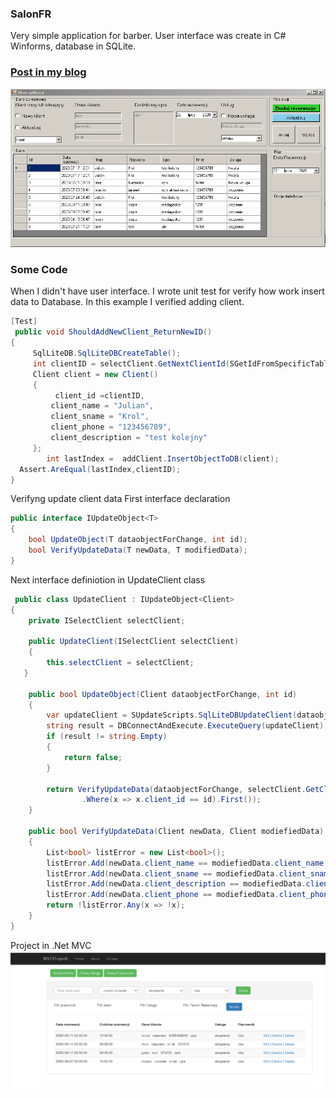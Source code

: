 ### SalonFR
Very simple application for barber. User interface was create in C# Winforms, database in SQLite.
### [Post in my blog](http://ismartdev.pl/salonfr/projekt-salon-fryzjerski-wstep-i-podsumowanie/ "SalonFR")
[![](https://github.com/marcinJ81/salon_fr/blob/master/Image/salonfr.png)](https://github.com/marcinJ81/salon_fr/blob/master/Image/salonfr.png "Example Screen")
### Some Code
When I didn't have user interface. I wrote unit test for verify how work insert data to Database. In this example I verified adding client.
```csharp
[Test]
 public void ShouldAddNewClient_ReturnNewID()
{
     SqlLiteDB.SqlLiteDBCreateTable();
     int clientID = selectClient.GetNextClientId(SGetIdFromSpecificTable.queryGetLatestClientID());
     Client client = new Client()
     {
          client_id =clientID,
         client_name = "Julian",
         client_sname = "Krol",
         client_phone = "123456789",
         client_description = "test kolejny"
     };
        int lastIndex =  addClient.InsertObjectToDB(client);
  Assert.AreEqual(lastIndex,clientID);
}
```
Verifyng update client data
First interface declaration
````csharp
public interface IUpdateObject<T>
{
    bool UpdateObject(T dataobjectForChange, int id);
    bool VerifyUpdateData(T newData, T modifiedData);
}
````
Next interface definiotion in UpdateClient class 
```csharp
 public class UpdateClient : IUpdateObject<Client>
{
    private ISelectClient selectClient;

    public UpdateClient(ISelectClient selectClient)
    {
        this.selectClient = selectClient;
   }

    public bool UpdateObject(Client dataobjectForChange, int id)
    {
        var updateClient = SUpdateScripts.SqlLiteDBUpdateClient(dataobjectForChange, id);
        string result = DBConnectAndExecute.ExecuteQuery(updateClient);
        if (result != string.Empty)
        {
            return false;
        }

        return VerifyUpdateData(dataobjectForChange, selectClient.GetClients(SGetAllRowsFromSpecificTable.ClientSelectAllRowsQuery())
                .Where(x => x.client_id == id).First());
    }

    public bool VerifyUpdateData(Client newData, Client modiefiedData)
    {
        List<bool> listError = new List<bool>();
        listError.Add(newData.client_name == modiefiedData.client_name ? true : false);
        listError.Add(newData.client_sname == modiefiedData.client_sname ? true : false);
        listError.Add(newData.client_description == modiefiedData.client_description ? true : false);
        listError.Add(newData.client_phone == modiefiedData.client_phone ? true : false);
        return !listError.Any(x => !x);
    }
}
```
Project in .Net MVC
[![](https://github.com/marcinJ81/salon_fr/blob/master/Image/mvc1.png)](https://github.com/marcinJ81/salon_fr/blob/master/Image/mvc1.png "Example Screen")


